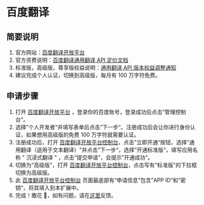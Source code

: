 # 百度翻译

## 简要说明

1. 官方网站：[百度翻译开放平台](https://fanyi-api.baidu.com/)
2. 官方资费说明：[百度翻译通用翻译 API 定价文档](https://fanyi-api.baidu.com/product/112)
3. 标准版，高级版，尊享版权益说明：[通用翻译 API 版本权益调整通知](https://fanyi-api.baidu.com/doc/8)
4. 建议完成个人认证，切换到高级版，每月有 100 万字符免费。

## 申请步骤

1. 打开 [百度翻译开放平台](https://fanyi-api.baidu.com/) ，登录你的百度账号，登录成功后点击”管理控制台“。
2. 选择”个人开发者“并填写表单后点击”下一步”。注册成功后会让你进行身份认证，如果想用高级版的免费 100 万字符就需要认证。
3. 注册成功后，打开 [百度翻译开放平台控制台](https://fanyi-api.baidu.com/api/trans/product/desktop)，点击”立即开通“按钮，选择”通用翻译（适用于文本翻译）“并点击”下一步“，选择”开通标准版“，填写应用名称 " 沉浸式翻译 " ，点击“提交申请”，会提示”开通成功“。
4. 切换为“高级版”，打开 [百度翻译开放平台控制台](https://fanyi-api.baidu.com/api/trans/product/desktop)，点击写有“标准版”的下拉框切换为高级版。
5. 此 [百度翻译开放平台控制台](https://fanyi-api.baidu.com/api/trans/product/desktop) 页面最底部有“申请信息”包含”APP ID“和”密钥“，将其填入到本扩展中。
6. 完成！撒花 🎉，如有问题，请在[这里](https://github.com/immersive-translate/immersive-translate/issues/)反馈。